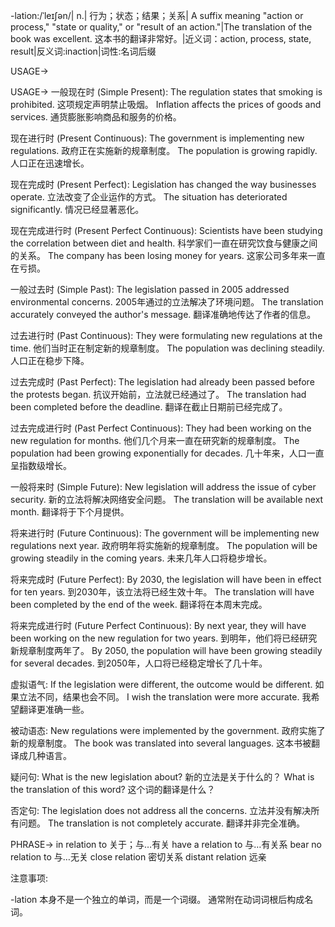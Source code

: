 -lation:/ˈleɪʃən/| n.| 行为；状态；结果；关系|  A suffix meaning "action or process," "state or quality," or "result of an action."|The translation of the book was excellent. 这本书的翻译非常好。|近义词：action, process, state, result|反义词:inaction|词性:名词后缀

USAGE->

USAGE->
一般现在时 (Simple Present):
The regulation states that smoking is prohibited.  这项规定声明禁止吸烟。
Inflation affects the prices of goods and services. 通货膨胀影响商品和服务的价格。


现在进行时 (Present Continuous):
The government is implementing new regulations. 政府正在实施新的规章制度。
The population is growing rapidly. 人口正在迅速增长。


现在完成时 (Present Perfect):
Legislation has changed the way businesses operate. 立法改变了企业运作的方式。
The situation has deteriorated significantly. 情况已经显著恶化。


现在完成进行时 (Present Perfect Continuous):
Scientists have been studying the correlation between diet and health. 科学家们一直在研究饮食与健康之间的关系。
The company has been losing money for years. 这家公司多年来一直在亏损。


一般过去时 (Simple Past):
The legislation passed in 2005 addressed environmental concerns. 2005年通过的立法解决了环境问题。
The translation accurately conveyed the author's message. 翻译准确地传达了作者的信息。


过去进行时 (Past Continuous):
They were formulating new regulations at the time. 他们当时正在制定新的规章制度。
The population was declining steadily. 人口正在稳步下降。


过去完成时 (Past Perfect):
The legislation had already been passed before the protests began. 抗议开始前，立法就已经通过了。
The translation had been completed before the deadline. 翻译在截止日期前已经完成了。


过去完成进行时 (Past Perfect Continuous):
They had been working on the new regulation for months. 他们几个月来一直在研究新的规章制度。
The population had been growing exponentially for decades. 几十年来，人口一直呈指数级增长。


一般将来时 (Simple Future):
New legislation will address the issue of cyber security. 新的立法将解决网络安全问题。
The translation will be available next month. 翻译将于下个月提供。


将来进行时 (Future Continuous):
The government will be implementing new regulations next year. 政府明年将实施新的规章制度。
The population will be growing steadily in the coming years. 未来几年人口将稳步增长。


将来完成时 (Future Perfect):
By 2030, the legislation will have been in effect for ten years. 到2030年，该立法将已经生效十年。
The translation will have been completed by the end of the week. 翻译将在本周末完成。


将来完成进行时 (Future Perfect Continuous):
By next year, they will have been working on the new regulation for two years. 到明年，他们将已经研究新规章制度两年了。
By 2050, the population will have been growing steadily for several decades. 到2050年，人口将已经稳定增长了几十年。


虚拟语气:
If the legislation were different, the outcome would be different. 如果立法不同，结果也会不同。
I wish the translation were more accurate. 我希望翻译更准确一些。

被动语态:
New regulations were implemented by the government. 政府实施了新的规章制度。
The book was translated into several languages. 这本书被翻译成几种语言。


疑问句:
What is the new legislation about? 新的立法是关于什么的？
What is the translation of this word? 这个词的翻译是什么？


否定句:
The legislation does not address all the concerns. 立法并没有解决所有问题。
The translation is not completely accurate. 翻译并非完全准确。



PHRASE->
in relation to  关于；与…有关
have a relation to 与…有关系
bear no relation to 与…无关
close relation 密切关系
distant relation 远亲


注意事项:

-lation 本身不是一个独立的单词，而是一个词缀。 通常附在动词词根后构成名词。
